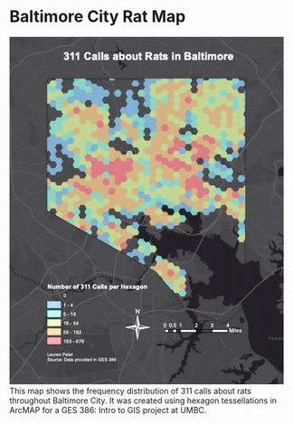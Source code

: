# Baltimore City Rat Map
[<img src="/images/rats.png?raw=true"/>](/projects/webmap/index.html)
This map shows the frequency distribution of 311 calls about rats throughout Baltimore City. It was created using hexagon tessellations in ArcMAP for a GES 386: Intro to GIS project at UMBC.
